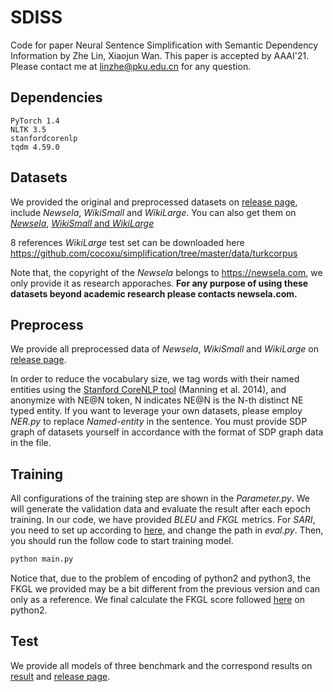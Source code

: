 # SDISS

Code for paper Neural Sentence Simplification with Semantic Dependency Information by Zhe Lin, Xiaojun Wan. This paper is accepted by AAAI'21. Please contact me at [linzhe@pku.edu.cn](tomail:linzhe@pku.edu.cn) for any question.

## Dependencies

```undefined
PyTorch 1.4
NLTK 3.5
stanfordcorenlp
tqdm 4.59.0
```

## Datasets

We provided the original and  preprocessed datasets on [release page](https://github.com/L-Zhe/SDISS/releases/tag/1.0), include *Newsela*, *WikiSmall* and *WikiLarge*. You can also get them on [*Newsela*](https://newsela.com), [*WikiSmall* and *WikiLarge*](https://github.com/louismartin/dress-data/raw/master/data-simplification.tar.bz2)

8 references *WikiLarge* test set can be downloaded here https://github.com/cocoxu/simplification/tree/master/data/turkcorpus

Note that, the copyright of the *Newsela* belongs to  https://newsela.com, we only provide it as research apporaches. **For any purpose of using these datasets beyond academic research please contacts newsela.com.**

## Preprocess

We provide all preprocessed data of *Newsela*, *WikiSmall* and *WikiLarge* on [release page](https://github.com/L-Zhe/SDISS/releases/tag/1.0). 

In order to reduce the vocabulary size, we tag words with their named entities using the [Stanford CoreNLP tool](https://stanfordnlp.github.io/CoreNLP/) (Manning et al. 2014), and anonymize with NE@N token, N indicates NE@N is the N-th distinct NE typed entity. If you want to leverage your own datasets, please employ *NER.py* to replace *Named-entity* in the sentence. You must provide SDP graph of datasets yourself in accordance with the format of SDP graph data in the file.

## Training

All configurations of the training step are shown in the *Parameter.py*. We will generate the validation data and evaluate the result after each epoch training. In our code, we have provided *BLEU* and *FKGL* metrics. For *SARI*, you need to set up according to [here](https://github.com/XingxingZhang/dress/tree/master/experiments/evaluation/SARI), and change the path in *eval.py*. Then, you should run the follow code to start training model.


```python
python main.py
```

Notice that, due to the problem of encoding of python2 and python3, the FKGL we provided may be a bit different from the previous version and can only as a reference. We final calculate the FKGL score followed [here](https://github.com/yuedongP/EditNTS/blob/master/utils/fkgl.py) on python2.

## Test

We provide all models of three benchmark and the correspond results on [result](https://github.com/L-Zhe/SDISS/tree/main/Result) and [release page](https://github.com/L-Zhe/SDISS/releases/tag/1.0).
